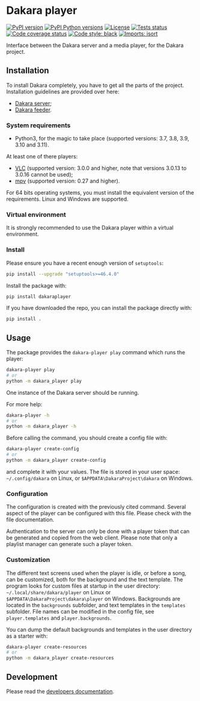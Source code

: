 # Dakara player

<!-- Badges are displayed for the develop branch -->
[![PyPI version](https://badge.fury.io/py/dakaraplayer.svg)](https://pypi.python.org/pypi/dakaraplayer/)
[![PyPI Python versions](https://img.shields.io/pypi/pyversions/dakaraplayer.svg)](https://pypi.python.org/pypi/dakaraplayer/)
[![License](https://img.shields.io/github/license/mashape/apistatus.svg)](https://pypi.python.org/pypi/dakaraplayer/)
[![Tests status](https://github.com/DakaraProject/dakara-player/actions/workflows/ci.yml/badge.svg)](https://github.com/DakaraProject/dakara-player/actions/workflows/ci.yml)
[![Code coverage status](https://codecov.io/gh/DakaraProject/dakara-player/branch/develop/graph/badge.svg)](https://codecov.io/gh/DakaraProject/dakara-player)
[![Code style: black](https://img.shields.io/badge/code%20style-black-000000.svg)](https://github.com/ambv/black)
[![Imports: isort](https://img.shields.io/badge/%20imports-isort-%231674b1?style=flat&labelColor=ef8336)](https://pycqa.github.io/isort/)

Interface between the Dakara server and a media player, for the Dakara project.

## Installation

To install Dakara completely, you have to get all the parts of the project.
Installation guidelines are provided over here:

* [Dakara server](https://github.com/DakaraProject/dakara-server/);
* [Dakara feeder](https:://github.com/DakaraProject/dakara-feeder).

### System requirements

* Python3, for the magic to take place (supported versions: 3.7, 3.8, 3.9, 3.10 and 3.11).

At least one of there players:

* [VLC](https://www.videolan.org/vlc/) (supported version: 3.0.0 and higher, note that versions 3.0.13 to 3.0.16 cannot be used);
* [mpv](https://mpv.io/) (supported version: 0.27 and higher).

For 64 bits operating systems, you must install the equivalent version of the requirements.
Linux and Windows are supported.

### Virtual environment

It is strongly recommended to use the Dakara player within a virtual environment.

### Install

Please ensure you have a recent enough version of `setuptools`:

```sh
pip install --upgrade "setuptools>=46.4.0"
```

Install the package with:

```sh
pip install dakaraplayer
```

If you have downloaded the repo, you can install the package directly with:

```sh
pip install .
```

## Usage

The package provides the `dakara-player play` command which runs the player:

```sh
dakara-player play
# or
python -m dakara_player play
```

One instance of the Dakara server should be running.

For more help:

```sh
dakara-player -h
# or
python -m dakara_player -h
```

Before calling the command, you should create a config file with:

```sh
dakara-player create-config
# or
python -m dakara_player create-config
```

and complete it with your values. The file is stored in your user space: `~/.config/dakara` on Linux, or `$APPDATA\DakaraProject\dakara` on Windows.

### Configuration

The configuration is created with the previously cited command. Several aspect of the player can be configured with this file. Please check with the file documentation.

Authentication to the server can only be done with a player token that can be generated and copied from the web client. Please note that only a playlist manager can generate such a player token.

### Customization

The different text screens used when the player is idle, or before a song, can be customized, both for the background and the text template.
The program looks for custom files at startup in the user directory: `~/.local/share/dakara/player` on Linux or `$APPDATA\DakaraProject\dakara\player` on Windows.
Backgrounds are located in the `backgrounds` subfolder, and text templates in the `templates` subfolder.
File names can be modified in the config file, see `player.templates` and `player.backgrounds`.

You can dump the default backgrounds and templates in the user directory as a starter with:

```sh
dakara-player create-resources
# or
python -m dakara_player create-resources
```

## Development

Please read the [developers documentation](CONTRIBUTING.md).
